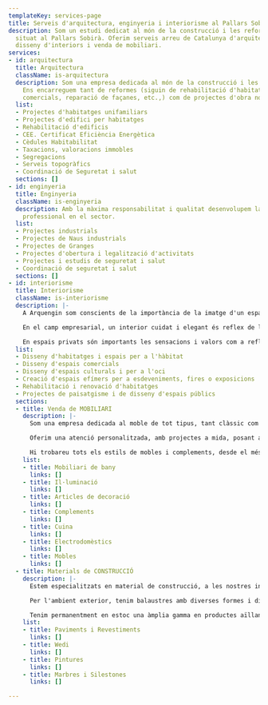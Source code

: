 ```yaml
---
templateKey: services-page
title: Serveis d'arquitectura, enginyeria i interiorisme al Pallars Sobirà
description: Som un estudi dedicat al món de la construcció i les reformes integrals
  situat al Pallars Sobirà. Oferim serveis arreu de Catalunya d'arquitectura, enginyeria,
  disseny d'interiors i venda de mobiliari.
services:
- id: arquitectura
  title: Arquitectura
  className: is-arquitectura
  description: Som una empresa dedicada al món de la construcció i les reformes integrals.
    Ens encarreguem tant de reformes (siguin de rehabilitació d'habitatges o de locals
    comercials, reparació de façanes, etc.,) com de projectes d'obra nova.
  list:
  - Projectes d'habitatges unifamiliars
  - Projectes d'edifici per habitatges
  - Rehabilitació d'edificis
  - CEE. Certificat Eficiència Energètica
  - Cèdules Habitabilitat
  - Taxacions, valoracions immobles
  - Segregacions
  - Serveis topogràfics
  - Coordinació de Seguretat i salut
  sections: []
- id: enginyeria
  title: Enginyeria
  className: is-enginyeria
  description: Amb la màxima responsabilitat i qualitat desenvolupem la nostra activitat
    professional en el sector.
  list:
  - Projectes industrials
  - Projectes de Naus industrials
  - Projectes de Granges
  - Projectes d'obertura i legalització d'activitats
  - Projectes i estudis de seguretat i salut
  - Coordinació de seguretat i salut
  sections: []
- id: interiorisme
  title: Interiorisme
  className: is-interiorisme
  description: |-
    A Arquengin som conscients de la importància de la imatge d'un espai interior en determinats àmbits.

    En el camp empresarial, un interior cuidat i elegant és reflex de la imatge corporativa i del nivell de competitivitat. A Arquengin us ajudem a reflectir aquesta idea de bon servei i d'eficàcia empresarial, construint els espais a la mesura dels vostres interessos.

    En espais privats són importants les sensacions i valors com a reflex del caràcter individual. La prioritat de l'espai vital, la comoditat, l'estatus, el sentit estètic com a mitjans de comunicació interpersonal, són atributs que ajudem a visualitzar mitjançant la nostra arquitectura d'interiors.
  list:
  - Disseny d'habitatges i espais per a l'hàbitat
  - Disseny d'espais comercials
  - Disseny d'espais culturals i per a l'oci
  - Creació d'espais efímers per a esdeveniments, fires o exposicions
  - Rehabilitació i renovació d'habitatges
  - Projectes de paisatgisme i de disseny d'espais públics
  sections:
  - title: Venda de MOBILIARI
    description: |-
      Som una empresa dedicada al moble de tot tipus, tant clàssic com de vanguarda i disseny, tots de primera qualitat, amb més de 10 anys d'experiència. 

      Oferim una atenció personalitzada, amb projectes a mida, posant al vostre abast els dissenys més actuals, amb la millor relació de qualitat i preu. 

      Hi trobareu tots els estils de mobles i complements, desde el més clàssic fins al més modern i avantguardista. Al nostre local hi podreu gaudir dels diferents estils i ambients que disposem.
    list:
    - title: Mobiliari de bany
      links: []
    - title: Il·luminació
      links: []
    - title: Articles de decoració
      links: []
    - title: Complements
      links: []
    - title: Cuina
      links: []
    - title: Electrodomèstics
      links: []
    - title: Mobles
      links: []
  - title: Materials de CONSTRUCCIÓ
    description: |-
      Estem especialitzats en material de construcció, a les nostres instal·lacions, hi podeu trobar des del ciment per poder fer el morter, fins les lloses pel llosat, o les finestres per col·locar-hi.

      Per l'ambient exterior, tenim balaustres amb diverses formes i dissenys.

      Tenim permanentment en estoc una àmplia gamma en productes aïllants per exteriors, teles asfàltiques, coles i altres productes necessaris, amb vistes a satisfer qualsevol tipus de necessitat per urgent que sigui.
    list:
    - title: Paviments i Revestiments
      links: []
    - title: Wedi
      links: []
    - title: Pintures
      links: []
    - title: Marbres i Silestones
      links: []

---
```

